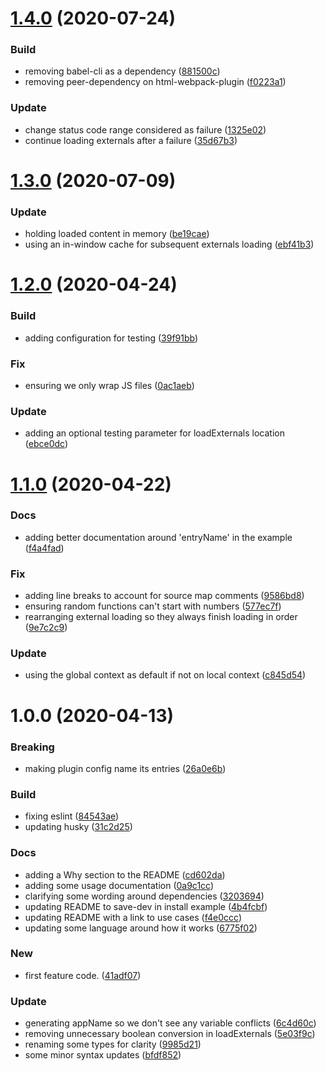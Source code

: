 # [1.4.0](https://github.com/WTW-IM/isolated-externals-plugin/compare/v1.3.0...v1.4.0) (2020-07-24)


### Build

* removing babel-cli as a dependency ([881500c](https://github.com/WTW-IM/isolated-externals-plugin/commit/881500cd0c56672415613a1211ab7aa02b1da63b))
* removing peer-dependency on html-webpack-plugin ([f0223a1](https://github.com/WTW-IM/isolated-externals-plugin/commit/f0223a18f0b1b8df3ab53a6335eb82bdbd958f40))

### Update

* change status code range considered as failure ([1325e02](https://github.com/WTW-IM/isolated-externals-plugin/commit/1325e028fd55d3ff5121fbd88d1ce933b2837fc1))
* continue loading externals after a failure ([35d67b3](https://github.com/WTW-IM/isolated-externals-plugin/commit/35d67b3278bc9701c01fa1c11a354cb010a74b5a))

# [1.3.0](https://github.com/WTW-IM/isolated-externals-plugin/compare/v1.2.0...v1.3.0) (2020-07-09)


### Update

* holding loaded content in memory ([be19cae](https://github.com/WTW-IM/isolated-externals-plugin/commit/be19cae7e96eeeee0d6131346cfc83a19d920025))
* using an in-window cache for subsequent externals loading ([ebf41b3](https://github.com/WTW-IM/isolated-externals-plugin/commit/ebf41b3f4a19205e747fd5487955b8188a3e9a8b))

# [1.2.0](https://github.com/WTW-IM/isolated-externals-plugin/compare/v1.1.0...v1.2.0) (2020-04-24)


### Build

* adding configuration for testing ([39f91bb](https://github.com/WTW-IM/isolated-externals-plugin/commit/39f91bb126e3d05ee90aad06ee8e27032afb79f2))

### Fix

* ensuring we only wrap JS files ([0ac1aeb](https://github.com/WTW-IM/isolated-externals-plugin/commit/0ac1aeb7178b83b1c505fd31e870496c6071ae3e))

### Update

* adding an optional testing parameter for loadExternals location ([ebce0dc](https://github.com/WTW-IM/isolated-externals-plugin/commit/ebce0dc0b2794abc96f2c575885cba9b3dc1435c))

# [1.1.0](https://github.com/WTW-IM/isolated-externals-plugin/compare/v1.0.0...v1.1.0) (2020-04-22)


### Docs

* adding better documentation around 'entryName' in the example ([f4a4fad](https://github.com/WTW-IM/isolated-externals-plugin/commit/f4a4fad2d8168493ce10673fc2eba9e5fb297aa0))

### Fix

* adding line breaks to account for source map comments ([9586bd8](https://github.com/WTW-IM/isolated-externals-plugin/commit/9586bd854b11b1e8359a73db77a224ec228e2b0a))
* ensuring random functions can't start with numbers ([577ec7f](https://github.com/WTW-IM/isolated-externals-plugin/commit/577ec7f57ed873f8026ef7d6e8dfd902f3a15f6f))
* rearranging external loading so they always finish loading in order ([9e7c2c9](https://github.com/WTW-IM/isolated-externals-plugin/commit/9e7c2c9461bf645846abf82c44449e0116f8a66e))

### Update

* using the global context as default if not on local context ([c845d54](https://github.com/WTW-IM/isolated-externals-plugin/commit/c845d5406afe2a42e0f7c7140a4b51c854f24f67))

# 1.0.0 (2020-04-13)


### Breaking

* making plugin config name its entries ([26a0e6b](https://github.com/WTW-IM/isolated-externals-plugin/commit/26a0e6b21cf5776488db06e0f00ce0e806493def))

### Build

* fixing eslint ([84543ae](https://github.com/WTW-IM/isolated-externals-plugin/commit/84543aef293c7b0279a0729dd7a8e2e608d2876e))
* updating husky ([31c2d25](https://github.com/WTW-IM/isolated-externals-plugin/commit/31c2d25a31e4b633bdc66656ad0895d7f2628ebd))

### Docs

* adding a Why section to the README ([cd602da](https://github.com/WTW-IM/isolated-externals-plugin/commit/cd602da7042f2be5acf3eafb8bb9ecb4a8b6bb24))
* adding some usage documentation ([0a9c1cc](https://github.com/WTW-IM/isolated-externals-plugin/commit/0a9c1cce52ccbb7d3d1d84b3986320d72288cb42))
* clarifying some wording around dependencies ([3203694](https://github.com/WTW-IM/isolated-externals-plugin/commit/3203694eae22b90ec20759a8cc4a4d36d5289adb))
* updating README to save-dev in install example ([4b4fcbf](https://github.com/WTW-IM/isolated-externals-plugin/commit/4b4fcbf71615b93a8aca1e19c96c5fc1c50f0351))
* updating README with a link to use cases ([f4e0ccc](https://github.com/WTW-IM/isolated-externals-plugin/commit/f4e0ccc83ee3b92d38daca8440afa7780019d739))
* updating some language around how it works ([6775f02](https://github.com/WTW-IM/isolated-externals-plugin/commit/6775f0201099b6a7fac8cd93dd3dc63d2e76a732))

### New

* first feature code. ([41adf07](https://github.com/WTW-IM/isolated-externals-plugin/commit/41adf07c6373b8da1e7c0f8f71f59a98f59fb568))

### Update

* generating appName so we don't see any variable conflicts ([6c4d60c](https://github.com/WTW-IM/isolated-externals-plugin/commit/6c4d60c2d152861475e3017d86a33f1f73aece85))
* removing unnecessary boolean conversion in loadExternals ([5e03f9c](https://github.com/WTW-IM/isolated-externals-plugin/commit/5e03f9c90c4405700e18ed28108ea2329ef9096b))
* renaming some types for clarity ([9985d21](https://github.com/WTW-IM/isolated-externals-plugin/commit/9985d219b266e0bad30acdd36088c9294c5bdc50))
* some minor syntax updates ([bfdf852](https://github.com/WTW-IM/isolated-externals-plugin/commit/bfdf852c2652d202f5c1836084574387cab15fd5))
